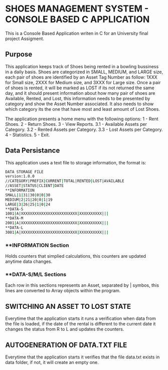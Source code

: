 # SHOES MANAGEMENT SYSTEM - CONSOLE BASED C APPLICATION

This is a Console Based Application writen in C for an University final project Assigment.

## Purpose

This application keeps track of Shoes being rented in a bowling bussiness in a daily basis. Shoes are categorized in SMALL, MEDIUM, and LARGE size, each pair of shoes are identified by an Asset Tag Number as follow: 1XXX for Small size, 2XXX for Medium size, and 3XXX for Large size. Once a pair of shoes is rented, it will be marked as LOST if its not returned the same day, and it should present information about how many pair of shoes are Available, Rented, and Lost, this information needs to be presented by category and show the Asset Number associated. It also needs to show which category its the one that have most and least amount of Lost Shoes.

The application presents a home menu with the following options:
1 - Rent Shoes.
2 - Return Shoes.
3 - View Reports.
   3.1 - Available Assets per Category.
   3.2 - Rented Assets per Category.
   3.3 - Lost Assets per Category.
4 - Statistics.
5 - Exit.

## Data Persistance 

This application uses a text file to storage information, the format is:

```bash
DATA STORAGE FILE
version:1.0.0
//CATEGORY|PREFIX|CURRENT|TOTAL|RENTED|LOST|AVAILABLE
//ASSET|STATUS|CLIENT|DATE
**INFORMATION
SMALL|1|31|30|0|0|30
MEDIUM|2|21|20|0|1|19
LARGE|3|26|25|1|0|24
**DATA-S
1001|A|XXXXXXXXXXXXXXXXXXXXXXXXX|XXXXXXXXXX|||
**DATA-M
2001|A|XXXXXXXXXXXXXXXXXXXXXXXXX|XXXXXXXXXX|||
**DATA-L
3001|A|XXXXXXXXXXXXXXXXXXXXXXXXX|XXXXXXXXXX|||
```

### **INFORMATION Section
Holds counters that simplied calculations, this counters are updated anytime data changes.

### **DATA-S/M/L Sections
Each row in this sections represents an Asset, separated by | symbos, this lines are converted to Array objects within the program.

## SWITCHING AN ASSET TO LOST STATE

Everytime that the application starts it runs a verification when data from the file is loaded, if the date of the rental is different to the current date it changes the status from R to L and updates the counters.

## AUTOGENERATION OF DATA.TXT FILE

Everytime that the application starts it verifies that the file data.txt exists in data folder, if not, it will create an empty one.